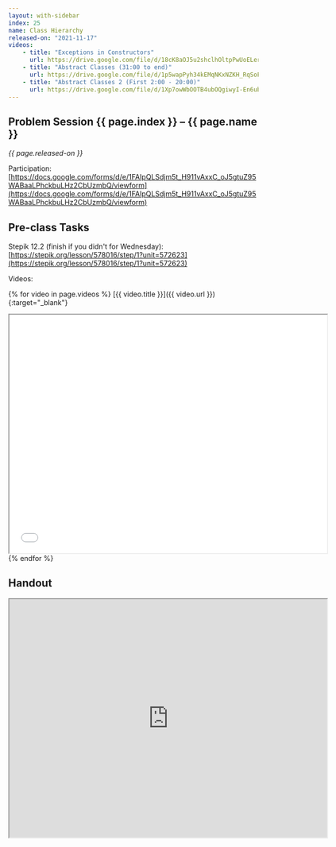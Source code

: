```yaml
---
layout: with-sidebar
index: 25
name: Class Hierarchy
released-on: "2021-11-17"
videos:
    - title: "Exceptions in Constructors"
      url: https://drive.google.com/file/d/18cK8aOJ5u2shclhOltpPwUoELer3vHgI
    - title: "Abstract Classes (31:00 to end)"
      url: https://drive.google.com/file/d/1p5wapPyh34kEMqNKxNZKH_RqSoFeV70m
    - title: "Abstract Classes 2 (First 2:00 - 20:00)"
      url: https://drive.google.com/file/d/1Xp7owWbOOTB4ubOQgiwyI-En6ubOiDzN
---
```



## Problem Session {{ page.index }} – {{ page.name }}

_{{ page.released-on }}_

Participation: [https://docs.google.com/forms/d/e/1FAIpQLSdjm5t_H911vAxxC_oJ5gtuZ95WABaaLPhckbuLHz2CbUzmbQ/viewform](https://docs.google.com/forms/d/e/1FAIpQLSdjm5t_H911vAxxC_oJ5gtuZ95WABaaLPhckbuLHz2CbUzmbQ/viewform)

## Pre-class Tasks

Stepik 12.2 (finish if you didn't for Wednesday): [https://stepik.org/lesson/578016/step/1?unit=572623](https://stepik.org/lesson/578016/step/1?unit=572623)

Videos:

{% for video in page.videos %}
[{{ video.title }}]({{ video.url }}){:target="_blank"}
<iframe src="{{ video.url }}/preview" width="640" height="480" allow="autoplay"></iframe>
{% endfor %}

## Handout

<iframe src="https://drive.google.com/file/d/1VFG7LCaqwV1Z8i9McN--0YlleUak4Km2/preview" width="640" height="480" allow="autoplay"></iframe>